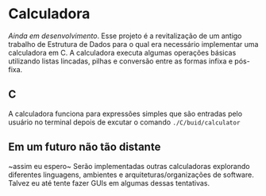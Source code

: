 # Calculadora
_Ainda em desenvolvimento_.
Esse projeto é a revitalização de um antigo trabalho de Estrutura de Dados para
o qual era necessário implementar uma calculadora em C. A calculadora executa
algumas operações básicas utilizando listas lincadas, pilhas e conversão entre
as formas infixa e pós-fixa.


## C
A calculadora funciona para expressões simples que são entradas pelo usuário no terminal depois de excutar o comando
`./C/buid/calculator`


## Em um futuro não tão distante
~assim eu espero~ Serão implementadas outras calculadoras explorando diferentes 
linguagens, ambientes e arquiteturas/organizações de software. Talvez eu até tente 
fazer GUIs em algumas dessas tentativas.
